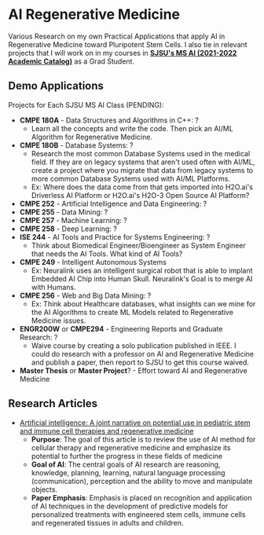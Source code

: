 # AI Regenerative Medicine

Various Research on my own Practical Applications that apply AI in Regenerative Medicine toward Pluripotent Stem Cells. I also tie in relevant projects
that I will work on in my courses in **[SJSU's MS AI (2021-2022 Academic Catalog)](https://catalog.sjsu.edu/preview_program.php?catoid=12&poid=4051)** as a Grad Student.

## Demo Applications

Projects for Each SJSU MS AI Class (PENDING):

- **CMPE 180A** - Data Structures and Algorithms in C++: ?
    - Learn all the concepts and write the code. Then pick an AI/ML Algorithm for Regenerative Medicine.
- **CMPE 180B** - Database Systems: ?
    - Research the most common Database Systems used in the medical field. If they are on legacy systems that aren't used often with AI/ML, create a project
    where you migrate that data from legacy systems to more common Database Systems used with AI/ML Platforms.
    - Ex: Where does the data come from that gets imported into H2O.ai's Driverless AI Platform or H2O.ai's H2O-3 Open Source AI Platform?
- **CMPE 252** - Artificial Intelligence and Data Engineering: ?
- **CMPE 255** - Data Mining: ?
- **CMPE 257** - Machine Learning: ?
- **CMPE 258** - Deep Learning: ?
- **ISE 244** - AI Tools and Practice for Systems Engineering: ?
    - Think about Biomedical Engineer/Bioengineer as System Engineer that needs the AI Tools. What kind of AI Tools?
- **CMPE 249** - Intelligent Autonomous Systems
    - Ex: Neuralink uses an intelligent surgical robot that is able to implant Embedded AI Chip into Human Skull. Neuralink's Goal is to merge AI with Humans.
- **CMPE 256** - Web and Big Data Mining: ?
    - Ex: Think about Healthcare databases, what insights can we mine for the AI Algorithms to create ML Models related to Regenerative Medicine issues.
- **ENGR200W** or **CMPE294** - Engineering Reports and Graduate Research: ?
    - Waive course by creating a solo publication published in IEEE. I could do research with a professor on AI and Regenerative Medicine and publish a paper, 
    then report to SJSU to get this course waived.
- **Master Thesis** or **Master Project**? - Effort toward AI and Regenerative Medicine


## Research Articles

- [Artificial intelligence: A joint narrative on potential use in pediatric stem and immune cell therapies and regenerative medicine](https://www-sciencedirect-com.libaccess.sjlibrary.org/science/article/pii/S1473050218301721)
    - **Purpose**: The goal of this article is to review the use of AI method for cellular therapy and regenerative medicine and emphasize its potential to further the progress in these fields of medicine
    - **Goal of AI**: The central goals of AI research are reasoning, knowledge, planning, learning, natural language processing (communication), perception and the ability to move and manipulate objects.
    - **Paper Emphasis**: Emphasis is placed on recognition and application of AI techniques in the development of predictive models for personalized treatments with engineered stem cells, immune cells and regenerated tissues in adults and children.
